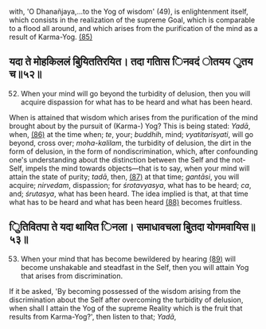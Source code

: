 with, 'O Dhanañjaya,...to the Yog of wisdom' (49), is enlightenment itself, which consists in the realization of the supreme Goal, which is comparable to a flood all around, and which arises from the purification of the mind as a result of Karma-Yog. [\(85\)](#page--1-0)

## यदा ते मोहकिललं बुियिततिरयित। तदा गतािस िनवदं ोतयय ुतय च॥५२॥

52. When your mind will go beyond the turbidity of delusion, then you will acquire dispassion for what has to be heard and what has been heard.

When is attained that wisdom which arises from the purification of the mind brought about by the pursuit of (Karma-) Yog? This is being stated: *Yadā*, when, [\(86\)](#page--1-1) at the time when; *te*, your; *buddhih*, mind; *vyatitarisyati*, will go beyond, cross over; *moha-kalilam*, the turbidity of delusion, the dirt in the form of delusion, in the form of nondiscrimination, which, after confounding one's understanding about the distinction between the Self and the not-Self, impels the mind towards objects—that is to say, when your mind will attain the state of purity; *tadā*, then, [\(87\)](#page--1-2) at that time; *gantāsi*, you will acquire; *nirvedam*, dispassion; for *śrotavyasya*, what has to be heard; *ca*, and; *śrutasya*, what has been heard. The idea implied is that, at that time what has to be heard and what has been heard [\(88\)](#page--1-3) becomes fruitless.

## ुितिवितपा ते यदा थायित िनला। समाधावचला बुितदा योगमवायिस॥५३॥

53. When your mind that has become bewildered by hearing [\(89\)](#page--1-4) will become unshakable and steadfast in the Self, then you will attain Yog that arises from discrimination.

If it be asked, 'By becoming possessed of the wisdom arising from the discrimination about the Self after overcoming the turbidity of delusion, when shall I attain the Yog of the supreme Reality which is the fruit that results from Karma-Yog?', then listen to that; *Yadā*,